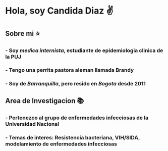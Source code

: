 # Hola, soy **Candida Diaz** :v:

## Sobre mi ⭐
### - Soy *medica internista*, estudiante de epidemiologia clinica de la PUJ
### - Tengo una perrita pastora aleman llamada **Brandy**
### - Soy de *Barranquilla*, pero resido en *Bogota* desde 2011

## Area de Investigacion 📚

### - Pertenezco al grupo de enfermedades infecciosas de la Universidad Nacional 
### - Temas de interes: Resistencia bacteriana, VIH/SIDA, modelamiento de enfermedades infecciosas










